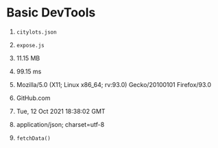 # Basic DevTools

1. `citylots.json`

2. `expose.js`
3. 11.15 MB
4. 99.15 ms
5. Mozilla/5.0 (X11; Linux x86_64; rv:93.0) Gecko/20100101 Firefox/93.0
6. GitHub.com
7. Tue, 12 Oct 2021 18:38:02 GMT
8. application/json; charset=utf-8
9. `fetchData()`
